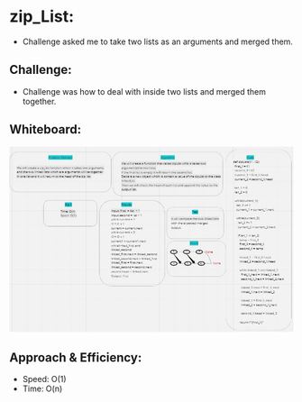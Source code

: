 # zip_List:
- Challenge asked me to take two lists as an arguments and merged them.

## Challenge:
- Challenge was how to deal with inside two lists and merged them together.

## Whiteboard:
![](zip_List.JPG)

## Approach & Efficiency:
- Speed: O(1)
- Time: O(n)